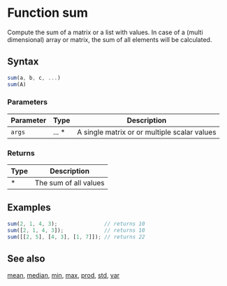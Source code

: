 <!-- Note: This file is automatically generated from source code comments. Changes made in this file will be overridden. -->

# Function sum

Compute the sum of a matrix or a list with values.
In case of a (multi dimensional) array or matrix, the sum of all
elements will be calculated.


## Syntax

```js
sum(a, b, c, ...)
sum(A)
```

### Parameters

Parameter | Type | Description
--------- | ---- | -----------
`args` | ... * | A single matrix or or multiple scalar values

### Returns

Type | Description
---- | -----------
* | The sum of all values


## Examples

```js
sum(2, 1, 4, 3);               // returns 10
sum([2, 1, 4, 3]);             // returns 10
sum([[2, 5], [4, 3], [1, 7]]); // returns 22
```


## See also

[mean](mean.md),
[median](median.md),
[min](min.md),
[max](max.md),
[prod](prod.md),
[std](std.md),
[var](var.md)
